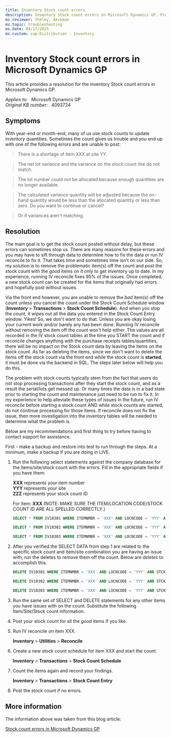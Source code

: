 ```yaml
---
title: Inventory Stock count errors
description: Inventory Stock count errors in Microsoft Dynamics GP. Provides a resolution.
ms.reviewer: theley, Aeckman
ms.topic: troubleshooting
ms.date: 04/17/2025
ms.custom: sap:Distribution - Inventory
---
```

# Inventory Stock count errors in Microsoft Dynamics GP

This article provides a resolution for the inventory Stock count errors in Microsoft Dynamics GP.

_Applies to:_ &nbsp; Microsoft Dynamics GP  
_Original KB number:_ &nbsp; 4093724

## Symptoms

With year-end or month-end, many of us use stock counts to update inventory quantities. Sometimes the count gives us trouble and you end up with one of the following errors and are unable to post:

> There is a shortage of item XXX at site YY.

> The net lot variance and the variance on the stock count line do not match.

> The lot number could not be allocated because enough quantities are no longer available.

> The calculated variance quantity will be adjusted because the on-hand quantity would be less than the allocated quantity or less than zero.  Do you want to continue or cancel?

> Or if variances aren't matching.

## Resolution

The main goal is to get the stock count posted without delay, but these errors can sometimes stop us. There are many reasons for these errors and you may have to sift through data to determine how to fix the data or run IV reconcile to fix it. That takes time and sometimes time isn't on our side. So, my solution is to remove the problematic item(s) off the count and post the stock count with the *good* items on it only to get inventory up to date. In my experience, running IV reconcile fixes 95% of the issues. Once completed, a new stock count can be created for the items that originally had errors and hopefully post without issues.

Via the front end however, you are unable to remove the *bad* item(s) off the count unless you cancel the count under the Stock Count Schedule window (**Inventory** > **Transactions** > **Stock Count Schedule**). And when you stop the count, it wipes out all the data you entered in the Stock Count Entry window. Yikes! So, we don't want to do that. Unless you are okay losing your current work and/or barely any has been done. Running IV reconcile without removing the item off the count won't help either. The values are all recorded in the IV stock count tables at the time you START the count and if reconcile changes anything with the purchase receipts tables/quantities, there will be no impact on the Stock count data by leaving the items on the stock count. As far as deleting the items, since we don't want to delete the items off the stock count via the front end while the stock count is **started**, it must be done via the backend in SQL. The steps later below will help you do this.

The problem with stock counts typically stem from the fact that users do not stop processing transactions after they start the stock count, and as a result the serial/lots get messed up. Or many times the data is in a bad state prior to starting the count and maintenance just need to be run to fix it. In my experience to help alleviate these types of issues in the future, run IV reconcile before starting a stock count AND while stock counts are started, do not continue processing for those items. If reconcile does not fix the issue, then more investigation into the inventory tables will be needed to determine what the problem is.

Below are my recommendations and first thing to try before having to contact support for assistance.

First - make a backup and restore into test to run through the steps. At a minimum, make a backup if you are doing in LIVE.

1. Run the following select statements against the company database for the items/site/stock count with the errors. Fill in the appropriate fields if you have them:

    **XXX** represents your item number  
    **YYY** represents your site  
    **ZZZ** represents your stock count ID

    For item: **XXX** (NOTE: MAKE SURE THE ITEM/LOCATION CODE/STOCK COUNT ID ARE ALL SPELLED CORRECTLY.)  

    ```sql
    SELECT * FROM IV10301 WHERE ITEMNMBR = 'XXX' AND LOCNCODE = 'YYY' AND STCKCNTID = 'ZZZ'
    ```

    ```sql
    SELECT * FROM IV10302 WHERE ITEMNMBR = 'XXX' AND LOCNCODE = 'YYY' AND STCKCNTID = 'ZZZ'
    ```

    ```sql
    SELECT * FROM IV10303 WHERE ITEMNMBR = 'XXX' AND LOCNCODE = 'YYY' AND STCKCNTID = 'ZZZ'--MAY NOT HAVE ANYTHING IN THIS TABLE.
    ```

2. After you verified the SELECT DATA from step 1 are related to the specific stock count and item/site combination you are having an issue with, run the deletes to remove them off the count. Below are *deletes* to accomplish this.

    ```sql
    DELETE IV10301 WHERE ITEMNMBR = 'XXX' AND LOCNCODE = 'YYY' AND STCKCNTID = 'ZZZ'
    ```

    ```sql
    DELETE IV10302 WHERE ITEMNMBR = 'XXX' AND LOCNCODE = 'YYY' AND STCKCNTID = 'ZZZ'
    ```

    ```sql
    DELETE IV10303 WHERE ITEMNMBR = 'XXX' AND LOCNCODE = 'YYY' AND STCKCNTID = 'ZZZ'--MAY NOT HAVE ANYTHING IN THIS TABLE
    ```

3. Run the same set of SELECT and DELETE statements for any other items you have issues with on the count. Substitute the following Item/Site/Stock count information.

4. Post your stock count for all the *good* items if you like.
5. Run IV reconcile on item XXX.

   **Inventory** > **Utilities** > **Reconcile**

6. Create a new stock count schedule for item XXX and start the count.

   **Inventory** > **Transactions** > **Stock Count Schedule**

7. Count the items again and record your findings.

   **Inventory** > **Transactions** > **Stock Count Entry**

8. Post the stock count if no errors.

## More information

The information above was taken from this blog article:

[Stock count errors in Microsoft Dynamics GP](https://community.dynamics.com/blogs/post/?postid=a428f39b-c2d9-44ac-8b80-168ab59b8516)
